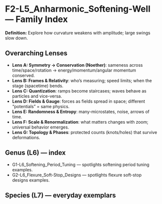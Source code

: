 # F2-L5_Anharmonic_Softening-Well — Family Index
**Definition:** Explore how curvature weakens with amplitude; large swings slow down.

## Overarching Lenses

- **Lens A: Symmetry -> Conservation (Noether)**: sameness across time/space/rotation → energy/momentum/angular momentum conserved.
- **Lens B: Frames & Relativity**: who’s measuring; speed limits; when the stage (spacetime) bends.
- **Lens C: Quantization**: ramps become staircases; waves behave as particles and vice-versa.
- **Lens D: Fields & Gauge**: forces as fields spread in space; different “potentials” = same physics.
- **Lens E: Randomness & Entropy**: many-microstates, noise, arrows of time.
- **Lens F: Scale & Renormalization**: what matters changes with zoom; universal behavior emerges.
- **Lens G: Topology & Phases**: protected counts (knots/holes) that survive deformations.

## Genus (L6) — index
- G1-L6_Softening_Period_Tuning — spotlights softening period tuning examples.
- G2-L6_Flexure_Soft-Stop_Designs — spotlights flexure soft-stop designs examples.

## Species (L7) — everyday exemplars
